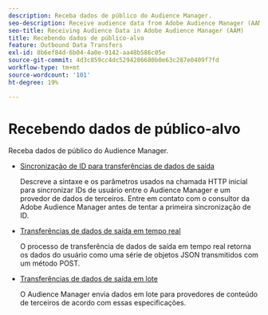 ```yaml
---
description: Receba dados de público do Audience Manager.
seo-description: Receive audience data from Adobe Audience Manager (AAM).
seo-title: Receiving Audience Data in Adobe Audience Manager (AAM)
title: Recebendo dados de público-alvo
feature: Outbound Data Transfers
exl-id: 8b6ef84d-6b04-4a0e-9142-aa48b586c05e
source-git-commit: 4d3c859cc4dc5294286680b0e63c287e0409f7fd
workflow-type: tm+mt
source-wordcount: '101'
ht-degree: 19%

---
```


# Recebendo dados de público-alvo 

Receba dados de público do Audience Manager.

* [Sincronização de ID para transferências de dados de saída](id-sync-outbound.md)

   Descreve a sintaxe e os parâmetros usados na chamada HTTP inicial para sincronizar IDs de usuário entre o Audience Manager e um provedor de dados de terceiros. Entre em contato com o consultor da Adobe Audience Manager antes de tentar a primeira sincronização de ID.

* [Transferências de dados de saída em tempo real](real-time-outbound-transfers/real-time-outbound-transfers.md)

   O processo de transferência de dados de saída em tempo real retorna os dados do usuário como uma série de objetos JSON transmitidos com um método POST.

* [Transferências de dados de saída em lote ](batch-outbound-transfers/batch-outbound-overview.md)

   O Audience Manager envia dados em lote para provedores de conteúdo de terceiros de acordo com essas especificações.
